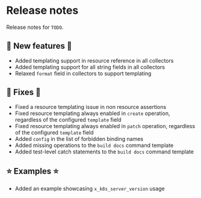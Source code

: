# Release notes

Release notes for `TODO`.

<!--
## ‼️ Breaking changes ‼️

## ✨ UI changes ✨

## ⛵ Tutorials ⛵

## 📚 Docs 📚

## 🎸 Misc 🎸
-->

## 💫 New features 💫

- Added templating support in resource reference in all collectors
- Added templating support for all string fields in all collectors
- Relaxed `format` field in collectors to support templating

## 🔧 Fixes 🔧

- Fixed a resource templating issue in non resource assertions
- Fixed resource templating always enabled in `create` operation, regardless of the configured `template` field
- Fixed resource templating always enabled in `patch` operation, regardless of the configured `template` field
- Added `config` in the list of forbidden binding names
- Added missing operations to the `build docs` command template
- Added test-level catch statements to the `build docs` command template

## ⭐ Examples ⭐

- Added an example showcasing `x_k8s_server_version` usage

